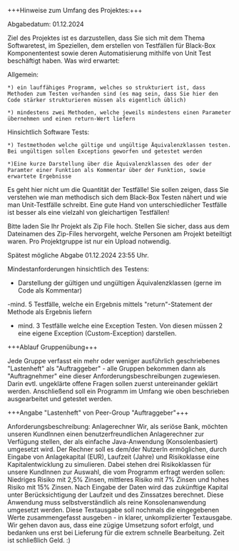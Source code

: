 +++Hinweise zum Umfang des Projektes:+++

Abgabedatum: 01.12.2024

Ziel des Projektes ist es darzustellen, dass Sie sich mit dem Thema Softwaretest, im Speziellen, dem erstellen von Testfällen für Black-Box Komponententest sowie deren Automatisierung mithilfe von Unit Test beschäftigt haben. Was wird erwartet:

Allgemein:

    *) ein lauffähiges Programm, welches so strukturiert ist, dass Methoden zum Testen vorhanden sind (es mag sein, dass Sie hier den Code stärker strukturieren müssen als eigentlich üblich)

    *) mindestens zwei Methoden, welche jeweils mindestens einen Parameter übernehmen und einen return-Wert liefern

Hinsichtlich Software Tests:

    *) Testmethoden welche gültige und ungültige Äquivalenzklassen testen. Bei ungültigen sollen Exceptions geworfen und getestet werden
    
    *)Eine kurze Darstellung über die Äquivalenzklassen des oder der Paramter einer Funktion als Kommentar über der Funktion, sowie erwartete Ergebnisse

Es geht hier nicht um die Quantität der Testfälle! Sie sollen zeigen, dass Sie verstehen wie man methodisch sich dem Black-Box Testen nähert und wie man Unit-Testfälle schreibt. Eine gute Hand von unterschiedlicher Testfälle ist besser als eine vielzahl von gleichartigen Testfällen!

Bitte laden Sie Ihr Projekt als Zip File hoch. Stellen Sie sicher, dass aus dem Dateinamen des Zip-Files hervorgeht, welche Personen am Projekt beteiltigt waren. Pro Projektgruppe ist nur ein Upload notwendig.

Spätest mögliche Abgabe 01.12.2024 23:55 Uhr.

Mindestanforderungen hinsichtlich des Testens:

- Darstellung der gültigen und ungültigen Äquivalenzklassen (gerne im Code als Kommentar)

 -mind. 5 Testfälle, welche ein Ergebnis mittels "return"-Statement der Methode als Ergebnis liefern

- mind. 3 Testfälle welche eine Exception Testen. Von diesen müssen 2 eine eigene Exception (Custom-Exception) darstellen.



+++Ablauf Gruppenübung+++

Jede Gruppe verfasst ein mehr oder weniger ausführlich geschriebenes "Lastenheft" als "Auftraggeber" - alle Gruppen bekommen dann als "Auftragnehmer" eine dieser Anforderungsbeschreibungen zugewiesen. Darin evtl. ungeklärte offene Fragen sollen zuerst untereinander geklärt werden.
Anschließend soll ein Programm im Umfang wie oben beschrieben ausgearbeitet und getestet werden.



+++Angabe "Lastenheft" von Peer-Group "Auftraggeber"+++

Anforderungsbeschreibung: Anlagerechner
Wir, als seriöse Bank, möchten unseren KundInnen einen benutzerfreundlichen
Anlagerechner zur Verfügung stellen, der als einfache Java-Anwendung (Konsolenbasiert)
umgesetzt wird. Der Rechner soll es dem/der NutzerIn ermöglichen, durch Eingabe von
Anlagekapital (EUR), Laufzeit (Jahre) und Risikoklasse eine Kapitalentwicklung zu
simulieren. Dabei stehen drei Risikoklassen für unsere KundInnen zur Auswahl, die vom
Programm erfragt werden sollen: Niedriges Risiko mit 2,5% Zinsen, mittleres Risiko mit 7%
Zinsen und hohes Risiko mit 15% Zinsen. Nach Eingabe der Daten wird das zukünftige
Kapital unter Berücksichtigung der Laufzeit und des Zinssatzes berechnet.
Diese Anwendung muss selbstverständlich als reine Konsolenanwendung umgesetzt werden. Diese Textausgabe soll nochmals die eingegebenen Werte zusammengefasst ausgeben - in klarer, unkomplizierter Textausgabe. Wir gehen davon aus, dass eine zügige Umsetzung sofort erfolgt, und bedanken uns erst bei Lieferung für die extrem schnelle Bearbeitung. Zeit ist schließlich Geld. :)